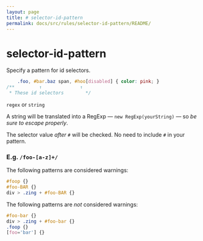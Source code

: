 ```yaml
---
layout: page
title: # selector-id-pattern
permalink: docs/src/rules/selector-id-pattern/README/
---
```


# selector-id-pattern

Specify a pattern for id selectors.

```css
    .foo, #bar.baz span, #hoo[disabled] { color: pink; }
/**         ↑              ↑
 * These id selectors        */
```

`regex` or `string`

A string will be translated into a RegExp — `new RegExp(yourString)` — so *be sure to escape properly*.

The selector value *after `#`* will be checked. No need to include `#` in your pattern.

### E.g. `/foo-[a-z]+/`

The following patterns are considered warnings:

```css
#foop {}
#foo-BAR {}
div > .zing + #foo-BAR {}
```

The following patterns are *not* considered warnings:

```css
#foo-bar {}
div > .zing + #foo-bar {}
.foop {}
[foo='bar'] {}
```
